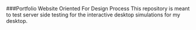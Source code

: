 ###Portfolio Website Oriented For Design Process
This repository is meant to test server side testing for the interactive desktop simulations for my desktop.